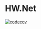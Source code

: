 # HW.Net
[![codecov](https://codecov.io/gh/TimurSadorov/HW.Net/branch/master/graph/badge.svg?token=IDDTPVNROB)](https://codecov.io/gh/TimurSadorov/HW.Net)
